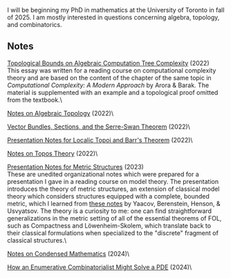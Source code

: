 I will be beginning my PhD in mathematics at the University of Toronto in fall of 2025. I am mostly interested in questions concerning algebra, topology, and combinatorics. 

## Notes

[Topological Bounds on Algebraic Computation Tree Complexity](./assets/notes/mat495_essay.pdf) (2022)\
This essay was written for a reading course on computational complexity theory and are based on the content of the chapter of the same topic in *Computational Complexity: A Modern Approach* by Arora & Barak. The material is supplemented with an example and a topological proof omitted from the textbook.\\

[Notes on Algebraic Topology](./assets/notes/matd94_notes.pdf) (2022)\

[Vector Bundles, Sections, and the Serre-Swan Theorem](./assets/notes/matd94_serreswan_essay.pdf) (2022)\

[Presentation Notes for Localic Topoi and Barr's Theorem](./assets/notes/matd95_localictopoi.pdf) (2022)\

[Notes on Topos Theory](./assets/notes/matd95_notes.pdf) (2022)\

[Presentation Notes for Metric Structures](./assets/notes/mat494_rough.pdf) (2023)\
These are unedited organizational notes which were prepared for a presentation I gave in a reading course on model theory. The presentation introduces the theory of metric structures, an extension of classical model theory which considers structures equipped with a complete, bounded metric, which I learned from [these notes](https://math.univ-lyon1.fr/~begnac/articles/mtfms.pdf) by Yaacov, Berenstein, Henson, & Usvyatsov. The theory is a curiosity to me: one can find straightforward generalizations in the metric setting of all of the essential theorems of FOL, such as Compactness and Löwenheim-Skolem, which translate back to their classical formulations when specialized to the "discrete" fragment of classical structures.\\ 


[Notes on Condensed Mathematics](./assets/notes/mproj_notes.pdf) (2024)\

[How an Enumerative Combinatorialist Might Solve a PDE](./assets/notes/talks_appliedpde.pdf) (2024)\